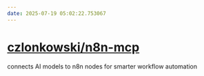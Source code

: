 ```yaml
---
date: 2025-07-19 05:02:22.753067
---
```


# [czlonkowski/n8n-mcp](https://github.com/czlonkowski/n8n-mcp)

connects AI models to n8n nodes for smarter workflow automation
